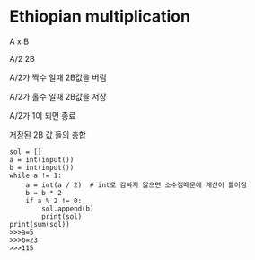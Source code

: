 # Ethiopian multiplication

 A  x  B

A/2   2B

A/2가 짝수 일때 2B값을 버림

A/2가 홀수 일때 2B값을 저장

A/2가 1이 되면 종료

저장된 2B 값 들의 총합

```
sol = []
a = int(input())
b = int(input())
while a != 1:
    a = int(a / 2)  # int로 감싸지 않으면 소수점때문에 계산이 틀어짐
    b = b * 2
    if a % 2 != 0:
        sol.append(b)
        print(sol)
print(sum(sol))
>>>a=5
>>>b=23
>>>115
```

